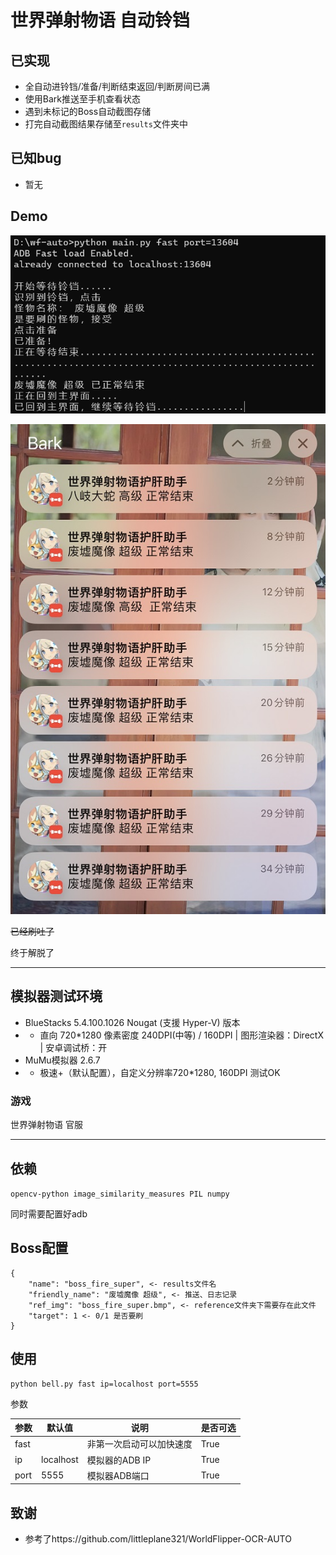 # 世界弹射物语 自动铃铛

## 已实现

- 全自动进铃铛/准备/判断结束返回/判断房间已满
- 使用Bark推送至手机查看状态
- 遇到未标记的Boss自动截图存储
- 打完自动截图结果存储至`results`文件夹中

## 已知bug

- 暂无

## Demo

![Demo1](demo_img/IMG_2882.png)

![Demo2](demo_img/IMG_2881.jpg)

~~已经刷吐了~~

终于解脱了

----

## 模拟器测试环境

- BlueStacks 5.4.100.1026 Nougat (支援 Hyper-V) 版本 
- - 直向 720*1280 像素密度 240DPI(中等) / 160DPI | 图形渲染器：DirectX | 安卓调试桥：开
- MuMu模拟器 2.6.7
- - 极速+（默认配置），自定义分辨率720*1280, 160DPI 测试OK

### 游戏
世界弹射物语 官服

----

## 依赖

`opencv-python image_similarity_measures PIL numpy`

同时需要配置好adb

## Boss配置

```
{
	"name": "boss_fire_super", <- results文件名
	"friendly_name": "废墟魔像 超级", <- 推送、日志记录
	"ref_img": "boss_fire_super.bmp", <- reference文件夹下需要存在此文件
	"target": 1 <- 0/1 是否要刷
}
```

## 使用

```
python bell.py fast ip=localhost port=5555
```
参数

| 参数 | 默认值 | 说明 | 是否可选 |
| ---- | ---- | ---- | ---- |
| fast | |非第一次启动可以加快速度 | True |
| ip | localhost|模拟器的ADB IP | True |
| port | 5555 | 模拟器ADB端口 | True |

## 致谢

- 参考了https://github.com/littleplane321/WorldFlipper-OCR-AUTO
